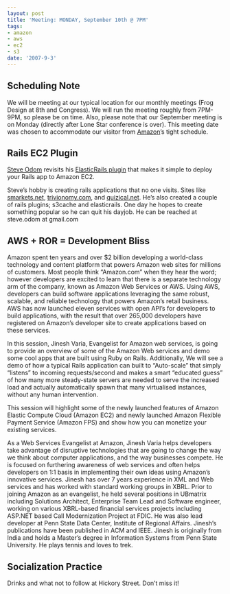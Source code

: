```yaml
---
layout: post
title: 'Meeting: MONDAY, September 10th @ 7PM'
tags:
- amazon
- aws
- ec2
- s3
date: '2007-9-3'
---
```

## Scheduling Note

We will be meeting at our typical location for our monthly meetings (Frog Design at 8th and Congress). We will run the meeting roughly from 7PM-9PM, so please be on time. Also, please note that our September meeting is on Monday (directly after Lone Star conference is over). This meeting date was chosen to accommodate our visitor from [Amazon](http://aws.amazon.com/)’s tight schedule.

## Rails EC2 Plugin
  [Steve Odom](http://niblets.wordpress.com/) revisits his [ElasticRails plugin](http://elasticrails.com/) that makes it simple to deploy your Rails app to Amazon EC2.  
   
   
 Steve’s hobby is creating rails applications that no one visits. Sites like [smarkets.net](http://smarkets.net), [trivionomy.com](http://trivionomy.com), and [quizical.net](http://quizical.net). He’s also created a couple of rails plugins; s3cache and elasticrails. One day he hopes to create something popular so he can quit his dayjob. He can be reached at steve.odom at gmail.com  
   
   
 
 
## AWS + ROR = Development Bliss
 Amazon spent ten years and over $2 billion developing a world-class technology and content platform that powers Amazon web sites for millions of customers. Most people think “Amazon.com” when they hear the word; however developers are excited to learn that there is a separate technology arm of the company, known as Amazon Web Services or AWS. Using AWS, developers can build software applications leveraging the same robust, scalable, and reliable technology that powers Amazon’s retail business. AWS has now launched eleven services with open API’s for developers to build applications, with the result that over 265,000 developers have registered on Amazon’s developer site to create applications based on these services.  
   
   
 In this session, Jinesh Varia, Evangelist for Amazon web services, is going to provide an overview of some of the Amazon Web services and demo some cool apps that are built using Ruby on Rails. Additionally, We will see a demo of how a typical Rails application can built to “Auto-scale” that simply “listens” to incoming requests/second and makes a smart “educated guess” of how many more steady-state servers are needed to serve the increased load and actually automatically spawn that many virtualised instances, without any human intervention.  
   
   
 This session will highlight some of the newly launched features of Amazon Elastic Compute Cloud (Amazon EC2) and newly launched Amazon Flexible Payment Service (Amazon FPS) and show how you can monetize your existing services.  
   
   
 As a Web Services Evangelist at Amazon, Jinesh Varia helps developers take advantage of disruptive technologies that are going to change the way we think about computer applications, and the way businesses compete. He is focused on furthering awareness of web services and often helps developers on 1:1 basis in implementing their own ideas using Amazon’s innovative services. Jinesh has over 7 years experience in XML and Web services and has worked with standard working groups in XBRL. Prior to joining Amazon as an evangelist, he held several positions in UBmatrix including Solutions Architect, Enterprise Team Lead and Software engineer, working on various XBRL-based financial services projects including ASP.NET based Call Modernization Project at FDIC. He was also lead developer at Penn State Data Center, Institute of Regional Affairs. Jinesh’s publications have been published in ACM and IEEE. Jinesh is originally from India and holds a Master’s degree in Information Systems from Penn State University. He plays tennis and loves to trek.  
   
   
 
 
## Socialization Practice
 Drinks and what not to follow at Hickory Street. Don’t miss it!  
   
   
